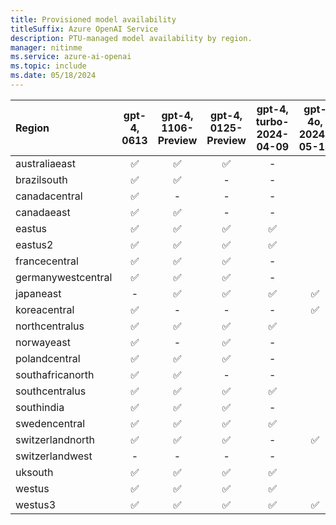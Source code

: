 ```yaml
---
title: Provisioned model availability
titleSuffix: Azure OpenAI Service
description: PTU-managed model availability by region.
manager: nitinme
ms.service: azure-ai-openai
ms.topic: include
ms.date: 05/18/2024
---
```


| **Region**         | **gpt-4**, **0613** | **gpt-4**, **1106-Preview** | **gpt-4**, **0125-Preview** | **gpt-4**, **turbo-2024-04-09** | **gpt-4o**, **2024-05-13** | **gpt-4-32k**, **0613** | **gpt-35-turbo**, **1106** | **gpt-35-turbo**, **0125** |
|:-------------------|:-------------------:|:---------------------------:|:---------------------------:|:-------------------------------:|:--------------------------:|:-----------------------:|:--------------------------:|:--------------------------:|
| australiaeast      | ✅                  | ✅                           | ✅                          | -                               |                            | ✅                      | ✅                          | ✅                         |
| brazilsouth        | ✅                  | ✅                           | -                           | -                               |                            | ✅                      | ✅                          | -                          |
| canadacentral      | ✅                  | -                           | -                           | -                               |                            | ✅                      | -                          | ✅                         |
| canadaeast         | ✅                  | ✅                           | -                           | -                               |                            | -                       | ✅                         | -                          |
| eastus             | ✅                  | ✅                           | ✅                          | ✅                               |                            | ✅                      | ✅                          | ✅                         |
| eastus2            | ✅                  | ✅                           | ✅                          | ✅                               |                            | ✅                      | ✅                          | ✅                         |
| francecentral      | ✅                  | ✅                           | ✅                          | -                               |                            | ✅                      | -                          | ✅                         |
| germanywestcentral | ✅                  | ✅                           | ✅                          | -                               |                            | ✅                      | ✅                          | -                          |
| japaneast          | -                   | ✅                          | ✅                           | ✅                              | ✅                          | -                       | -                          | ✅                         |
| koreacentral       | ✅                  | -                           | -                           | -                               |     ✅                       | ✅                      | ✅                          | -                          |
| northcentralus     | ✅                  | ✅                           | ✅                          | ✅                               |                            | ✅                      | ✅                          | ✅                         |
| norwayeast         | ✅                  | -                           | ✅                          | -                               |                            | ✅                      | -                          | -                          |
| polandcentral      | ✅                  | ✅                           | ✅                          | -                               |                            | ✅                      | ✅                          | ✅                         |
| southafricanorth   | ✅                  | ✅                           | -                           | -                               |                            | ✅                      | ✅                          | -                          |
| southcentralus     | ✅                  | ✅                           | ✅                          | ✅                               |                            | ✅                      | ✅                          | ✅                         |
| southindia         | ✅                  | ✅                           | ✅                          | -                               |                            | ✅                      | ✅                          | ✅                         |
| swedencentral      | ✅                  | ✅                           | ✅                          | ✅                               |                            | ✅                      | ✅                          | ✅                         |
| switzerlandnorth   | ✅                  | ✅                           | ✅                          | -                               |      ✅                      | ✅                      | ✅                          | ✅                         |
| switzerlandwest    | -                   | -                           | -                           | -                               |                            | -                       | -                          | ✅                         |
| uksouth            | ✅                  | ✅                           | ✅                          | ✅                               |                            | ✅                      | ✅                          | ✅                         |
| westus             | ✅                  | ✅                           | ✅                          | ✅                               |                            | ✅                      | ✅                          | ✅                         |
| westus3            | ✅                  | ✅                           | ✅                          | ✅                               |   ✅                         | ✅                      | ✅                          | ✅                         |
